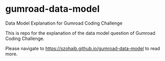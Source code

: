 # gumroad-data-model
Data Model Explanation for Gumroad Coding Challenge

This is repo for the explanation of the data model question of Gumroad Coding Challenge.

Please navigate to https://szohaib.github.io/gumroad-data-model to read more.
